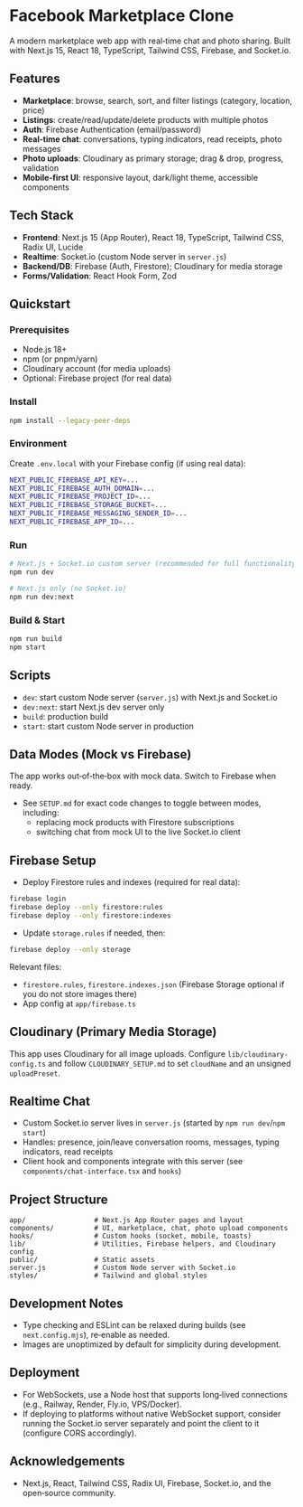 # Facebook Marketplace Clone

A modern marketplace web app with real‑time chat and photo sharing. Built with Next.js 15, React 18, TypeScript, Tailwind CSS, Firebase, and Socket.io.

## Features

- **Marketplace**: browse, search, sort, and filter listings (category, location, price)
- **Listings**: create/read/update/delete products with multiple photos
- **Auth**: Firebase Authentication (email/password)
- **Real‑time chat**: conversations, typing indicators, read receipts, photo messages
- **Photo uploads**: Cloudinary as primary storage; drag & drop, progress, validation
- **Mobile‑first UI**: responsive layout, dark/light theme, accessible components

## Tech Stack

- **Frontend**: Next.js 15 (App Router), React 18, TypeScript, Tailwind CSS, Radix UI, Lucide
- **Realtime**: Socket.io (custom Node server in `server.js`)
- **Backend/DB**: Firebase (Auth, Firestore); Cloudinary for media storage
- **Forms/Validation**: React Hook Form, Zod

## Quickstart

### Prerequisites
- Node.js 18+
- npm (or pnpm/yarn)
- Cloudinary account (for media uploads)
- Optional: Firebase project (for real data)

### Install
```bash
npm install --legacy-peer-deps
```

### Environment
Create `.env.local` with your Firebase config (if using real data):
```bash
NEXT_PUBLIC_FIREBASE_API_KEY=...
NEXT_PUBLIC_FIREBASE_AUTH_DOMAIN=...
NEXT_PUBLIC_FIREBASE_PROJECT_ID=...
NEXT_PUBLIC_FIREBASE_STORAGE_BUCKET=...
NEXT_PUBLIC_FIREBASE_MESSAGING_SENDER_ID=...
NEXT_PUBLIC_FIREBASE_APP_ID=...
```

### Run
```bash
# Next.js + Socket.io custom server (recommended for full functionality)
npm run dev

# Next.js only (no Socket.io)
npm run dev:next
```

### Build & Start
```bash
npm run build
npm start
```

## Scripts

- `dev`: start custom Node server (`server.js`) with Next.js and Socket.io
- `dev:next`: start Next.js dev server only
- `build`: production build
- `start`: start custom Node server in production

## Data Modes (Mock vs Firebase)

The app works out‑of‑the‑box with mock data. Switch to Firebase when ready.
- See `SETUP.md` for exact code changes to toggle between modes, including:
  - replacing mock products with Firestore subscriptions
  - switching chat from mock UI to the live Socket.io client

## Firebase Setup

- Deploy Firestore rules and indexes (required for real data):
```bash
firebase login
firebase deploy --only firestore:rules
firebase deploy --only firestore:indexes
```
- Update `storage.rules` if needed, then:
```bash
firebase deploy --only storage
```

Relevant files:
- `firestore.rules`, `firestore.indexes.json` (Firebase Storage optional if you do not store images there)
- App config at `app/firebase.ts`

## Cloudinary (Primary Media Storage)

This app uses Cloudinary for all image uploads. Configure `lib/cloudinary-config.ts` and follow `CLOUDINARY_SETUP.md` to set `cloudName` and an unsigned `uploadPreset`.

## Realtime Chat

- Custom Socket.io server lives in `server.js` (started by `npm run dev`/`npm start`)
- Handles: presence, join/leave conversation rooms, messages, typing indicators, read receipts
- Client hook and components integrate with this server (see `components/chat-interface.tsx` and `hooks`)

## Project Structure

```
app/                 # Next.js App Router pages and layout
components/          # UI, marketplace, chat, photo upload components
hooks/               # Custom hooks (socket, mobile, toasts)
lib/                 # Utilities, Firebase helpers, and Cloudinary config
public/              # Static assets
server.js            # Custom Node server with Socket.io
styles/              # Tailwind and global styles
```

## Development Notes

- Type checking and ESLint can be relaxed during builds (see `next.config.mjs`), re‑enable as needed.
- Images are unoptimized by default for simplicity during development.

## Deployment

- For WebSockets, use a Node host that supports long‑lived connections (e.g., Railway, Render, Fly.io, VPS/Docker).
- If deploying to platforms without native WebSocket support, consider running the Socket.io server separately and point the client to it (configure CORS accordingly).

## Acknowledgements

- Next.js, React, Tailwind CSS, Radix UI, Firebase, Socket.io, and the open‑source community.